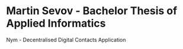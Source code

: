 # Martin Sevov - Bachelor Thesis of Applied Informatics
Nym - Decentralised Digital Contacts Application


